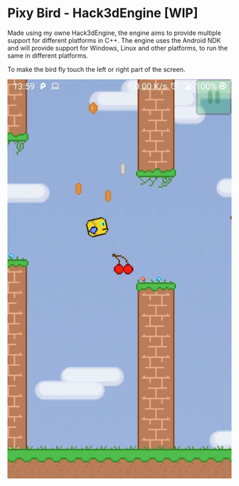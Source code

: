 # Pixy Bird - Hack3dEngine [WIP]

Made using my owne Hack3dEngine, the engine aims to provide multiple support for different platforms in C++. The engine uses the Android NDK and will provide support for Windows, Linux and other platforms, to run the same in different platforms.

To make the bird fly touch the left or right part of the screen.

![](jelly_bird.png)
